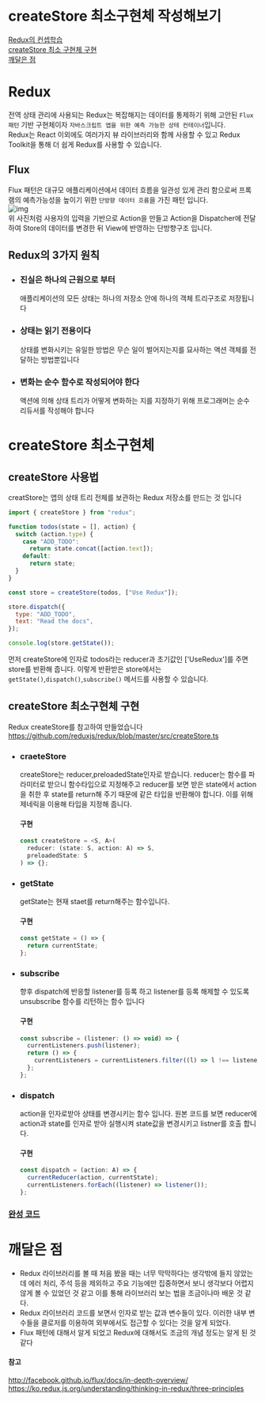 # createStore 최소구현체 작성해보기

[Redux의 컨셉학습](#redux)  
[createStore 최소 구현체 구현](#createstore-최소구현체)  
[깨달은 점](#깨달은-점)

# Redux

전역 상태 관리에 사용되는 Redux는 복잡해지는 데이터를 통제하기 위해 고안된 `Flux 패턴` 기반 구현체이자 `자바스크립트 앱을 위한 예측 가능한 상테 컨테이너`입니다.  
Redux는 React 이외에도 여러가지 뷰 라이브러리와 함께 사용할 수 있고 Redux Toolkit을 통해 더 쉽게 Redux를 사용할 수 있습니다.

## Flux

Flux 패턴은 대규모 애플리케이션에서 데이터 흐름을 일관성 있게 관리 함으로써 프록램의 예측가능성을 높이기 위한 `단방향 데이터 흐름`을 가진 패턴 입니다.  
![img](http://facebook.github.io/flux/img/overview/flux-simple-f8-diagram-with-client-action-1300w.png)  
위 사진처럼 사용자의 입력을 기반으로 Action을 만들고 Action을 Dispatcher에 전달하여 Store의 데이터를 변경한 뒤 View에 반영하는 단방향구조 입니다.

## Redux의 3가지 원칙

- ### 진실은 하나의 근원으로 부터
  애플리케이션의 모든 상태는 하나의 저장소 안에 하나의 객체 트리구조로 저장됩니다

* ### 상태는 읽기 전용이다
  상태를 변화시키는 유일한 방법은 무슨 일이 벌어지는지를 묘사하는 액션 객체를 전달하는 방법뿐입니다
* ### 변화는 순수 함수로 작성되어야 한다
  액션에 의해 상태 트리가 어떻게 변화하는 지를 지정하기 위해 프로그래머는 순수 리듀서를 작성해야 합니다

# createStore 최소구현체

## createStore 사용법

creatStore는 앱의 상태 트리 전체를 보관하는 Redux 저장소를 만드는 것 입니다

```js
import { createStore } from "redux";

function todos(state = [], action) {
  switch (action.type) {
    case "ADD_TODO":
      return state.concat([action.text]);
    default:
      return state;
  }
}

const store = createStore(todos, ["Use Redux"]);

store.dispatch({
  type: "ADD_TODO",
  text: "Read the docs",
});

console.log(store.getState());
```

먼저 createStore에 인자로 todos라는 reducer과 초기값인 ['UseRedux']를 주면 store를 반환해 줍니다. 이렇게 반환받은 store에서는 `getState()`,`dispatch()`,`subscribe()` 메서드를 사용할 수 있습니다.

## createStore 최소구현체 구현

Redux createStore를 참고하여 만들었습니다
https://github.com/reduxjs/redux/blob/master/src/createStore.ts

- ### craeteStore
  createStore는 reducer,preloadedState인자로 받습니다.
  reducer는 함수를 파라미터로 받으니 함수타입으로 지정해주고 reducer를 보면 받은 state에서 action을 취한 후 state를 return해 주기 때문에 같은 타입을 반환해야 합니다. 이를 위해 제네릭을 이용해 타입을 지정해 줍니다.
  #### 구현
  ```js
  const createStore = <S, A>(
    reducer: (state: S, action: A) => S,
    preloadedState: S
  ) => {};
  ```
- ### getState
  getState는 현재 staet를 return해주는 함수입니다.
  #### 구현
  ```js
  const getState = () => {
    return currentState;
  };
  ```

* ### subscribe
  향후 dispatch에 반응할 listener를 등록 하고 listener를 등록 해제할 수 있도록 unsubscribe 함수를 리턴하는 함수 입니다
  #### 구현
  ```js
  const subscribe = (listener: () => void) => {
    currentListeners.push(listener);
    return () => {
      currentListeners = currentListeners.filter((l) => l !== listener);
    };
  };
  ```
* ### dispatch

  action을 인자로받아 상태를 변경시키는 함수 입니다. 원본 코드를 보면 reducer에 action과 state를 인자로 받아 실행시켜 state값을 변경시키고 listner를 호출 합니다.

  #### 구현

  ```js
  const dispatch = (action: A) => {
    currentReducer(action, currentState);
    currentListeners.forEach((listener) => listener());
  };
  ```

### [완성 코드](./createStore.ts)

# 깨달은 점

- Redux 라이브러리를 볼 때 처음 봤을 때는 너무 막막하다는 생각밖에 들지 않았는데 에러 처리, 주석 등을 제외하고 주요 기능에만 집중하면서 보니 생각보다 어렵지 않게 볼 수 있었던 것 같고 이를 통해 라이브러리 보는 법을 조금이나마 배운 것 같다.
- Redux 라이브러리 코드를 보면서 인자로 받는 값과 변수들이 있다. 이러한 내부 변수들을 클로저를 이용하여 외부에서도 접근할 수 있다는 것을 알게 되었다.
- Flux 패턴에 대해서 알게 되었고 Redux에 대해서도 조금의 개념 정도는 알게 된 것 같다

#### 참고

http://facebook.github.io/flux/docs/in-depth-overview/
https://ko.redux.js.org/understanding/thinking-in-redux/three-principles
